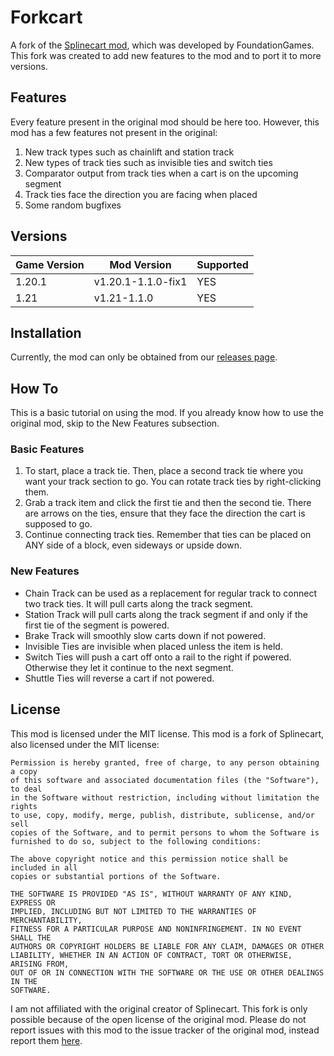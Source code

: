 # Forkcart
A fork of the [Splinecart mod](https://github.com/FoundationGames/Splinecart), which was developed by FoundationGames. This fork was created to add new features to the mod and to port it to more versions.
## Features
Every feature present in the original mod should be here too. However, this mod has a few features not present in the original:
1. New track types such as chainlift and station track
2. New types of track ties such as invisible ties and switch ties
3. Comparator output from track ties when a cart is on the upcoming segment
4. Track ties face the direction you are facing when placed
5. Some random bugfixes
## Versions
| Game Version | Mod Version        | Supported |
| --- |--------------------| --- |
| 1.20.1 | v1.20.1-1.1.0-fix1 | YES |
| 1.21 | v1.21-1.1.0        | YES |
## Installation
Currently, the mod can only be obtained from our [releases page](https://github.com/ImplicitSaber/Forkcart/releases).
## How To
This is a basic tutorial on using the mod. If you already know how to use the original mod, skip to the New Features subsection.
### Basic Features
1. To start, place a track tie. Then, place a second track tie where you want your track section to go. You can rotate track ties by right-clicking them.
2. Grab a track item and click the first tie and then the second tie. There are arrows on the ties, ensure that they face the direction the cart is supposed to go.
3. Continue connecting track ties. Remember that ties can be placed on ANY side of a block, even sideways or upside down.
### New Features
- Chain Track can be used as a replacement for regular track to connect two track ties. It will pull carts along the track segment.
- Station Track will pull carts along the track segment if and only if the first tie of the segment is powered.
- Brake Track will smoothly slow carts down if not powered.
- Invisible Ties are invisible when placed unless the item is held.
- Switch Ties will push a cart off onto a rail to the right if powered. Otherwise they let it continue to the next segment.
- Shuttle Ties will reverse a cart if not powered.
## License
This mod is licensed under the MIT license. This mod is a fork of Splinecart, also licensed under the MIT license:
```
Permission is hereby granted, free of charge, to any person obtaining a copy
of this software and associated documentation files (the "Software"), to deal
in the Software without restriction, including without limitation the rights
to use, copy, modify, merge, publish, distribute, sublicense, and/or sell
copies of the Software, and to permit persons to whom the Software is
furnished to do so, subject to the following conditions:

The above copyright notice and this permission notice shall be included in all
copies or substantial portions of the Software.

THE SOFTWARE IS PROVIDED "AS IS", WITHOUT WARRANTY OF ANY KIND, EXPRESS OR
IMPLIED, INCLUDING BUT NOT LIMITED TO THE WARRANTIES OF MERCHANTABILITY,
FITNESS FOR A PARTICULAR PURPOSE AND NONINFRINGEMENT. IN NO EVENT SHALL THE
AUTHORS OR COPYRIGHT HOLDERS BE LIABLE FOR ANY CLAIM, DAMAGES OR OTHER
LIABILITY, WHETHER IN AN ACTION OF CONTRACT, TORT OR OTHERWISE, ARISING FROM,
OUT OF OR IN CONNECTION WITH THE SOFTWARE OR THE USE OR OTHER DEALINGS IN THE
SOFTWARE.
```
I am not affiliated with the original creator of Splinecart. This fork is only possible because of the open license of the original mod. Please do not report issues with this mod to the issue tracker of the original mod, instead report them [here](https://github.com/ImplicitSaber/Forkcart/issues).
